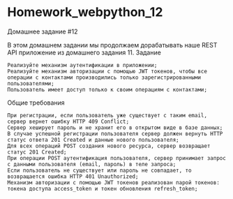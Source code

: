 # Homework_webpython_12

Домашнее задание #12

В этом домашнем задании мы продолжаем дорабатывать наше REST API приложение из домашнего задания 11.
Задание

    Реализуйте механизм аутентификации в приложении;
    Реализуйте механизм авторизации с помощью JWT токенов, чтобы все операции с контактами производились только зарегистрированными пользователями;
    Пользователь имеет доступ только к своим операциям с контактами;

Общие требования

    При регистрации, если пользователь уже существует с таким email, сервер вернет ошибку HTTP 409 Conflict;
    Сервер хеширует пароль и не хранит его в открытом виде в базе данных;
    В случае успешной регистрации пользователя сервер должен вернуть HTTP статус ответа 201 Created и данные нового пользователя;
    Для всех операций POST создания нового ресурса, сервер возвращает статус 201 Created;
    При операции POST аутентификация пользователя, сервер принимает запрос с данными пользователя (email, пароль) в теле запроса;
    Если пользователь не существует или пароль не совпадает, то возвращается ошибка HTTP 401 Unauthorized;
    Механизм авторизации с помощью JWT токенов реализован парой токенов: токена доступа access_token и токен обновления refresh_token;